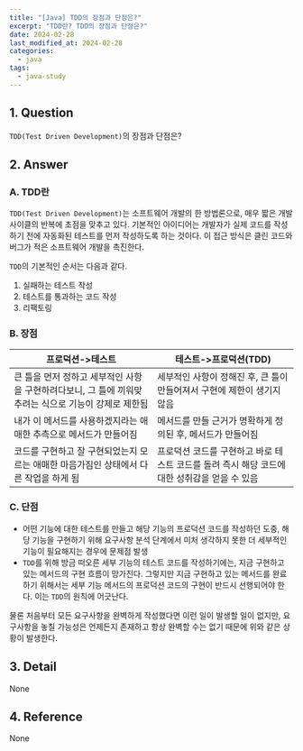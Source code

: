 ```yaml
---
title: "[Java] TDD의 장점과 단점은?"
excerpt: "TDD란? TDD의 장점과 단점은?"
date: 2024-02-28
last_modified_at: 2024-02-28
categories:
  - java
tags:
  - java-study
---
```


## 1. Question

`TDD(Test Driven Development)`의 장점과 단점은?

## 2. Answer

### A. TDD란

`TDD(Test Driven Development)`는 소프트웨어 개발의 한 방법론으로, 매우 
짧은 개발 사이클의 반복에 초점을 맞추고 있다. 기본적인 아이디어는 개발자가 실제 코드를 작성하기 전에 자동화된 테스트를 먼저 작성하도록 하는 것이다. 이 접근 방식은 클린 코드와 버그가 적은 소프트웨어 개발을 촉진한다.

`TDD`의 기본적인 순서는 다음과 같다.

1. 실패하는 테스트 작성
2. 테스트를 통과하는 코드 작성
3. 리팩토링

### B. 장점

|프로덕션->테스트|테스트->프로덕션(TDD)|
|------|------|
|큰 틀을 먼저 정하고 세부적인 사항을 구현하려다보니, 그 틀에 끼워맞추려는 식으로 기능이 강제로 제한됨|세부적인 사항이 정해진 후, 큰 틀이 만들어져서 구현에 제한이 생기지 않음|
|내가 이 메서드를 사용하겠지라는 애매한 추측으로 메서드가 만들어짐|메서드를 만들 근거가 명확하게 정의된 후, 메서드가 만들어짐|
|코드를 구현하고 잘 구현되었는지 모르는 애매한 마음가짐인 상태에서 다른 작업을 하게 됨|프로덕션 코드를 구현하고 바로 테스트 코드를 돌려 즉시 해당 코드에 대한 성취감을 얻을 수 있음|

### C. 단점

* 어떤 기능에 대한 테스트를 만들고 해당 기능의 프로덕션 코드를 작성하던 도중, 해당 기능을 구현하기 위해 요구사항 분석 단계에서 미처 생각하지 못한 더 세부적인 기능이 필요해지는 경우에 문제점 발생
* `TDD`를 위해 방금 떠오른 세부 기능의 테스트 코드를 작성하기에는, 지금 구현하고 있는 메서드의 구현 흐름이 망가진다. 그렇지만 지금 구현하고 있는 메서드를 완료하기 위해서는 세부 기능 메서드의 프로덕션 코드의 구현이 반드시 선행되어야 한다. 이는 `TDD`의 원칙에 어긋난다.

물론 처음부터 모든 요구사항을 완벽하게 작성했다면 이런 일이 발생할 일이 없지만, 요구사항을 놓칠 가능성은 언제든지 존재하고 항상 완벽할 수는 없기 때문에 위와 같은 상황이 발생한다.

## 3. Detail

None

## 4. Reference

None